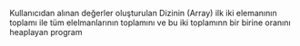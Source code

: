 Kullanıcıdan alınan değerler oluşturulan Dizinin (Array) ilk iki elemanının toplamı ile tüm elelmanlarının
toplamını ve bu iki toplamınn bir birine oranını heaplayan program
